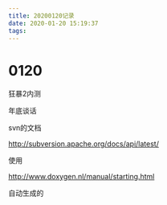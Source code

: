 ```yaml
---
title: 20200120记录
date: 2020-01-20 15:19:37
tags:
---
```




# 0120

狂暴2内测

年底谈话



svn的文档

<http://subversion.apache.org/docs/api/latest/>

使用

<http://www.doxygen.nl/manual/starting.html>

自动生成的

